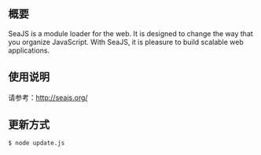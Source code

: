 
## 概要

SeaJS is a module loader for the web. It is designed to change the way that you
organize JavaScript. With SeaJS, it is pleasure to build scalable web
applications.


## 使用说明

请参考：http://seajs.org/


## 更新方式

````
$ node update.js
````
